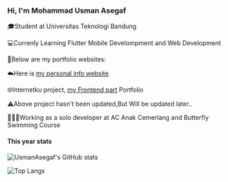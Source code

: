 ### Hi, I'm Mohammad Usman Asegaf

🎓Student at Universitas Teknologi Bandung

💻Currenly Learning Flutter Mobile Develompment and Web Development

💼Below are my portfolio websites:

☁️Here is [my personal info website](https://usmanasegaf.github.io/portfolio-bootstrap5/)

🌐Internetku project, [my Frontend part](https://usmanasegaf.github.io/UAS_PWEB-/) Portfolio

⚠️Above project hasn't been updated,But Will be updated later..

👩🏻‍💻Working as a solo developer at AC Anak Cemerlang and Butterfly Swimming Course

#### This year stats ####

![UsmanAsegaf's GitHub stats](https://github-readme-stats.vercel.app/api?username=usmanasegaf&show_icons=true&theme=tokyonight&rank_icon=percentile)


![Top Langs](https://github-readme-stats.vercel.app/api/top-langs/?username=usmanasegaf&theme=tokyonight&size_weight=0.5&count_weight=0.5)







